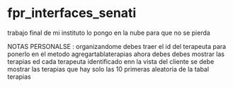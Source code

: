 # fpr_interfaces_senati
trabajo final de mi instituto lo pongo en la nube para que no se pierda

NOTAS PERSONALSE : organizandome 
debes traer el id del terapeuta para ponerlo en el metodo agregartablaterapias
ahora debes debes mostrar las terapias ed cada terapeuta identificado
enn la vista del cliente se debe mostrar las terapias que hay solo las 10 primeras aleatoria de la tabal terapias
